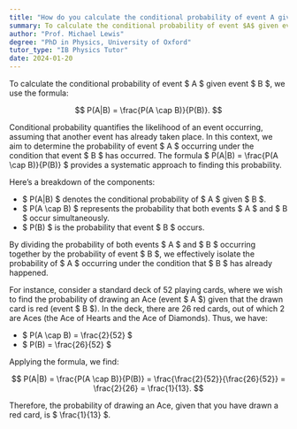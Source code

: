 ```yaml
---
title: "How do you calculate the conditional probability of event A given event B?"
summary: To calculate the conditional probability of event $A$ given event $B$, use the formula $P(A|B) = \frac{P(A \cap B)}{P(B)}$.
author: "Prof. Michael Lewis"
degree: "PhD in Physics, University of Oxford"
tutor_type: "IB Physics Tutor"
date: 2024-01-20
---
```


To calculate the conditional probability of event $ A $ given event $ B $, we use the formula:

$$
P(A|B) = \frac{P(A \cap B)}{P(B)}.
$$

Conditional probability quantifies the likelihood of an event occurring, assuming that another event has already taken place. In this context, we aim to determine the probability of event $ A $ occurring under the condition that event $ B $ has occurred. The formula $ P(A|B) = \frac{P(A \cap B)}{P(B)} $ provides a systematic approach to finding this probability.

Here’s a breakdown of the components: 

- $ P(A|B) $ denotes the conditional probability of $ A $ given $ B $.
- $ P(A \cap B) $ represents the probability that both events $ A $ and $ B $ occur simultaneously.
- $ P(B) $ is the probability that event $ B $ occurs.

By dividing the probability of both events $ A $ and $ B $ occurring together by the probability of event $ B $, we effectively isolate the probability of $ A $ occurring under the condition that $ B $ has already happened.

For instance, consider a standard deck of 52 playing cards, where we wish to find the probability of drawing an Ace (event $ A $) given that the drawn card is red (event $ B $). In the deck, there are 26 red cards, out of which 2 are Aces (the Ace of Hearts and the Ace of Diamonds). Thus, we have:

- $ P(A \cap B) = \frac{2}{52} $
- $ P(B) = \frac{26}{52} $

Applying the formula, we find:

$$
P(A|B) = \frac{P(A \cap B)}{P(B)} = \frac{\frac{2}{52}}{\frac{26}{52}} = \frac{2}{26} = \frac{1}{13}.
$$

Therefore, the probability of drawing an Ace, given that you have drawn a red card, is $ \frac{1}{13} $.
    